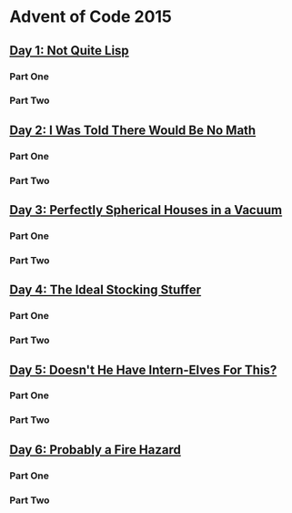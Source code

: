 # Advent of Code 2015

## [Day 1: Not Quite Lisp](https://adventofcode.com/2015/day/1)

### Part One

### Part Two

## [Day 2: I Was Told There Would Be No Math](https://adventofcode.com/2015/day/2)

### Part One

### Part Two

## [Day 3: Perfectly Spherical Houses in a Vacuum](https://adventofcode.com/2015/day/3)

### Part One

### Part Two

## [Day 4: The Ideal Stocking Stuffer](https://adventofcode.com/2015/day/4)

### Part One

### Part Two

## [Day 5: Doesn't He Have Intern-Elves For This?](https://adventofcode.com/2015/day/5)

### Part One

### Part Two

## [Day 6: Probably a Fire Hazard](https://adventofcode.com/2015/day/6)

### Part One

### Part Two